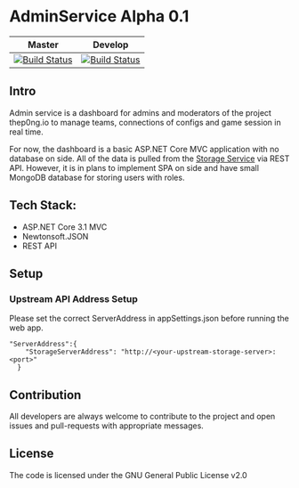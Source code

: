 # AdminService Alpha 0.1
| Master                                                                                                                           | Develop                                                                                                                           |
|----------------------------------------------------------------------------------------------------------------------------------|-----------------------------------------------------------------------------------------------------------------------------------|
| [![Build Status](https://travis-ci.com/SkyMen-Lab/AdminService.svg?branch=master)](https://travis-ci.com/SkyMen-Lab/AdminService)| [![Build Status](https://travis-ci.com/SkyMen-Lab/AdminService.svg?branch=develop)](https://travis-ci.com/SkyMen-Lab/AdminService)|

## Intro 
Admin service is a dashboard for admins and moderators of the project thep0ng.io to manage teams, connections of configs and game session in real time. 

For now, the dashboard is a basic ASP.NET Core MVC application with no database on side. All of the data is pulled from the [Storage Service](https://github.com/SkyMen-Lab/StorageService) via REST API. However, it is in plans to implement SPA on side and have small MongoDB database for storing users with roles.

## Tech Stack: 
- ASP.NET Core 3.1 MVC
- Newtonsoft.JSON 
- REST API

## Setup
### Upstream API Address Setup
Please set the correct ServerAddress in appSettings.json before running the web app.
```
"ServerAddress":{
    "StorageServerAddress": "http://<your-upstream-storage-server>:<port>"
  }
```

## Contribution
All developers are always welcome to contribute to the project and open issues and pull-requests with appropriate messages.

## License
The code is licensed under the GNU General Public License v2.0
